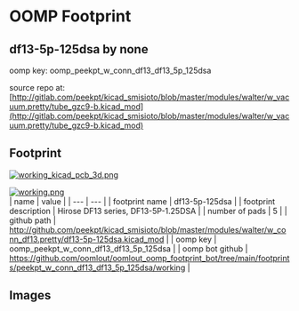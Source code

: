 # OOMP Footprint  
## df13-5p-125dsa  by none  
  
oomp key: oomp_peekpt_w_conn_df13_df13_5p_125dsa  
  
source repo at: [http://gitlab.com/peekpt/kicad_smisioto/blob/master/modules/walter/w_vacuum.pretty/tube_gzc9-b.kicad_mod](http://gitlab.com/peekpt/kicad_smisioto/blob/master/modules/walter/w_vacuum.pretty/tube_gzc9-b.kicad_mod)  
## Footprint  
  
[![working_kicad_pcb_3d.png](working_kicad_pcb_3d_600.png)](working_kicad_pcb_3d.png)  
  
[![working.png](working_600.png)](working.png)  
| name | value | 
| --- | --- | 
| footprint name | df13-5p-125dsa | 
| footprint description | Hirose DF13 series, DF13-5P-1.25DSA | 
| number of pads | 5 | 
| github path | http://github.com/peekpt/kicad_smisioto/blob/master/modules/walter/w_conn_df13.pretty/df13-5p-125dsa.kicad_mod | 
| oomp key | oomp_peekpt_w_conn_df13_df13_5p_125dsa | 
| oomp bot github | https://github.com/oomlout/oomlout_oomp_footprint_bot/tree/main/footprints/peekpt_w_conn_df13_df13_5p_125dsa/working | 
## Images  
